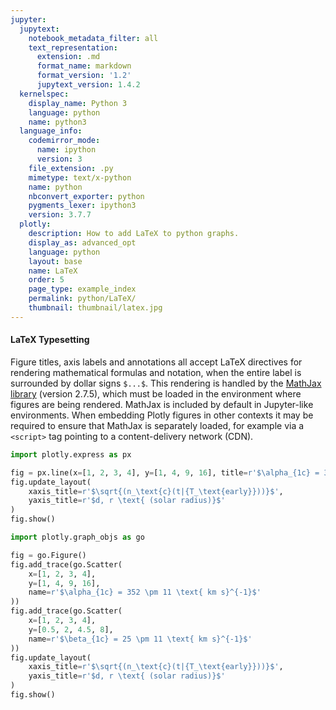 ```yaml
---
jupyter:
  jupytext:
    notebook_metadata_filter: all
    text_representation:
      extension: .md
      format_name: markdown
      format_version: '1.2'
      jupytext_version: 1.4.2
  kernelspec:
    display_name: Python 3
    language: python
    name: python3
  language_info:
    codemirror_mode:
      name: ipython
      version: 3
    file_extension: .py
    mimetype: text/x-python
    name: python
    nbconvert_exporter: python
    pygments_lexer: ipython3
    version: 3.7.7
  plotly:
    description: How to add LaTeX to python graphs.
    display_as: advanced_opt
    language: python
    layout: base
    name: LaTeX
    order: 5
    page_type: example_index
    permalink: python/LaTeX/
    thumbnail: thumbnail/latex.jpg
---
```


#### LaTeX Typesetting

Figure titles, axis labels and annotations all accept LaTeX directives for rendering mathematical formulas and notation, when the entire label is surrounded by dollar signs `$...$`. This rendering is handled by the [MathJax library](https://www.mathjax.org/) (version 2.7.5), which must be loaded in the environment where figures are being rendered. MathJax is included by default in Jupyter-like environments. When embedding Plotly figures in other contexts it may be required to ensure that MathJax is separately loaded, for example via a `<script>` tag pointing to a content-delivery network (CDN).

```python
import plotly.express as px

fig = px.line(x=[1, 2, 3, 4], y=[1, 4, 9, 16], title=r'$\alpha_{1c} = 352 \pm 11 \text{ km s}^{-1}$')
fig.update_layout(
    xaxis_title=r'$\sqrt{(n_\text{c}(t|{T_\text{early}}))}$',
    yaxis_title=r'$d, r \text{ (solar radius)}$'
)
fig.show()
```

```python
import plotly.graph_objs as go

fig = go.Figure()
fig.add_trace(go.Scatter(
    x=[1, 2, 3, 4],
    y=[1, 4, 9, 16],
    name=r'$\alpha_{1c} = 352 \pm 11 \text{ km s}^{-1}$'
))
fig.add_trace(go.Scatter(
    x=[1, 2, 3, 4],
    y=[0.5, 2, 4.5, 8],
    name=r'$\beta_{1c} = 25 \pm 11 \text{ km s}^{-1}$'
))
fig.update_layout(
    xaxis_title=r'$\sqrt{(n_\text{c}(t|{T_\text{early}}))}$',
    yaxis_title=r'$d, r \text{ (solar radius)}$'
)
fig.show()
```

